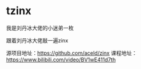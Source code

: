 # tzinx

我是刘丹冰大佬的小迷弟一枚

跟着刘丹冰大佬敲一遍zinx

源项目地址：https://github.com/aceld/zinx
课程地址：https://www.bilibili.com/video/BV1wE411d7th